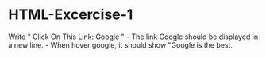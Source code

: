 # HTML-Excercise-1
Write  " Click On This Link: Google "  - The link Google should be displayed in a new line. - When hover google, it should show "Google is the best.
